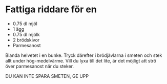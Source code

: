 # Fattiga riddare för en


* 0.75 dl mjöl
* 1 ägg
* 0.75 dl mjölk
* 2 brödskivor
* Parmesanost

Blanda helvetet i en bunke. Tryck därefter i brödjävlarna i smeten och stek
allt under hög-medelvärme. Vill du lyxa till det lite, är det möjligt att strö över 
parmesanost när du steker.

DU KAN INTE SPARA SMETEN, GE UPP
